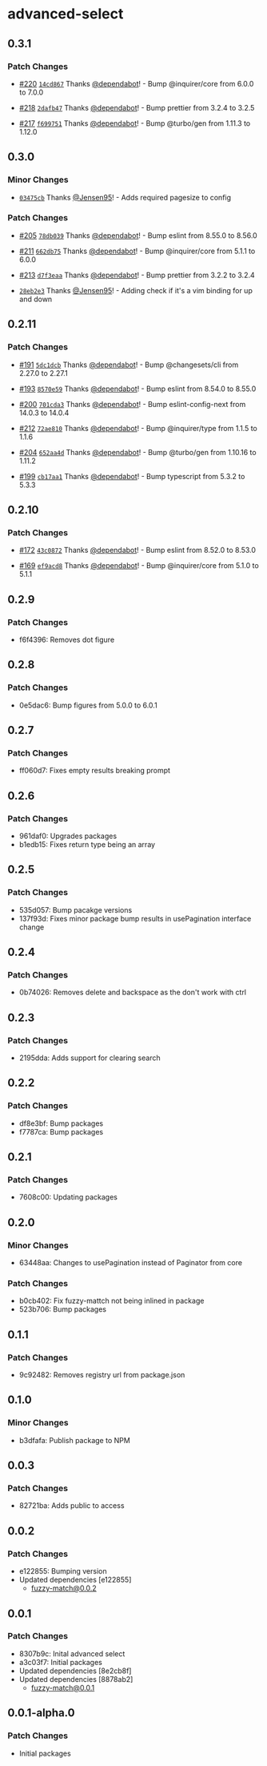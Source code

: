 # advanced-select

## 0.3.1

### Patch Changes

- [#220](https://github.com/Jensen95/inquirer-plugins/pull/220) [`14cd867`](https://github.com/Jensen95/inquirer-plugins/commit/14cd867fd9aae30d791935ac06644b5ed7761aff) Thanks [@dependabot](https://github.com/apps/dependabot)! - Bump @inquirer/core from 6.0.0 to 7.0.0

- [#218](https://github.com/Jensen95/inquirer-plugins/pull/218) [`2dafb47`](https://github.com/Jensen95/inquirer-plugins/commit/2dafb47ea4f95dd0b067580c4f8ef59072526443) Thanks [@dependabot](https://github.com/apps/dependabot)! - Bump prettier from 3.2.4 to 3.2.5

- [#217](https://github.com/Jensen95/inquirer-plugins/pull/217) [`f699751`](https://github.com/Jensen95/inquirer-plugins/commit/f69975149e144c59fca9bcbd349049b7f9d928e7) Thanks [@dependabot](https://github.com/apps/dependabot)! - Bump @turbo/gen from 1.11.3 to 1.12.0

## 0.3.0

### Minor Changes

- [`03475cb`](https://github.com/Jensen95/inquirer-plugins/commit/03475cbadfab8d049ca84c920ff52749cc515830) Thanks [@Jensen95](https://github.com/Jensen95)! - Adds required pagesize to config

### Patch Changes

- [#205](https://github.com/Jensen95/inquirer-plugins/pull/205) [`78db039`](https://github.com/Jensen95/inquirer-plugins/commit/78db039451e6249e72a1ef92c97c3607c329f02f) Thanks [@dependabot](https://github.com/apps/dependabot)! - Bump eslint from 8.55.0 to 8.56.0

- [#211](https://github.com/Jensen95/inquirer-plugins/pull/211) [`662db75`](https://github.com/Jensen95/inquirer-plugins/commit/662db75c5cc1a2307da7c10bfcdc0860a019e517) Thanks [@dependabot](https://github.com/apps/dependabot)! - Bump @inquirer/core from 5.1.1 to 6.0.0

- [#213](https://github.com/Jensen95/inquirer-plugins/pull/213) [`d7f3eaa`](https://github.com/Jensen95/inquirer-plugins/commit/d7f3eaa149d7075a00da364d6e4f342223a5a67c) Thanks [@dependabot](https://github.com/apps/dependabot)! - Bump prettier from 3.2.2 to 3.2.4

- [`28eb2e3`](https://github.com/Jensen95/inquirer-plugins/commit/28eb2e34a1ebda272ee39cb51f2f633de7ba2593) Thanks [@Jensen95](https://github.com/Jensen95)! - Adding check if it's a vim binding for up and down

## 0.2.11

### Patch Changes

- [#191](https://github.com/Jensen95/inquirer-plugins/pull/191) [`5dc1dcb`](https://github.com/Jensen95/inquirer-plugins/commit/5dc1dcbb771da83e3ac92950901c0dbe17cd82c0) Thanks [@dependabot](https://github.com/apps/dependabot)! - Bump @changesets/cli from 2.27.0 to 2.27.1

- [#193](https://github.com/Jensen95/inquirer-plugins/pull/193) [`8570e59`](https://github.com/Jensen95/inquirer-plugins/commit/8570e59181ee80b023128a8f48105edc5c3a209f) Thanks [@dependabot](https://github.com/apps/dependabot)! - Bump eslint from 8.54.0 to 8.55.0

- [#200](https://github.com/Jensen95/inquirer-plugins/pull/200) [`701cda3`](https://github.com/Jensen95/inquirer-plugins/commit/701cda3c4fcd6b4a0e748b08f35f8008980598ff) Thanks [@dependabot](https://github.com/apps/dependabot)! - Bump eslint-config-next from 14.0.3 to 14.0.4

- [#212](https://github.com/Jensen95/inquirer-plugins/pull/212) [`72ae810`](https://github.com/Jensen95/inquirer-plugins/commit/72ae8101cb52c13b0b20eb4465d384ad8aa16b63) Thanks [@dependabot](https://github.com/apps/dependabot)! - Bump @inquirer/type from 1.1.5 to 1.1.6

- [#204](https://github.com/Jensen95/inquirer-plugins/pull/204) [`652aa4d`](https://github.com/Jensen95/inquirer-plugins/commit/652aa4da3167048b042682f18783dd52cd7eafc8) Thanks [@dependabot](https://github.com/apps/dependabot)! - Bump @turbo/gen from 1.10.16 to 1.11.2

- [#199](https://github.com/Jensen95/inquirer-plugins/pull/199) [`cb17aa1`](https://github.com/Jensen95/inquirer-plugins/commit/cb17aa17ac0de8650b156be05ae95413a01d0d37) Thanks [@dependabot](https://github.com/apps/dependabot)! - Bump typescript from 5.3.2 to 5.3.3

## 0.2.10

### Patch Changes

- [#172](https://github.com/Jensen95/inquirer-plugins/pull/172) [`43c0872`](https://github.com/Jensen95/inquirer-plugins/commit/43c0872b7e250359e5688c17a1011c984e2bd0d8) Thanks [@dependabot](https://github.com/apps/dependabot)! - Bump eslint from 8.52.0 to 8.53.0

- [#169](https://github.com/Jensen95/inquirer-plugins/pull/169) [`ef9acd8`](https://github.com/Jensen95/inquirer-plugins/commit/ef9acd860c9941a04f0d34796f5e9d6987ed24f2) Thanks [@dependabot](https://github.com/apps/dependabot)! - Bump @inquirer/core from 5.1.0 to 5.1.1

## 0.2.9

### Patch Changes

- f6f4396: Removes dot figure

## 0.2.8

### Patch Changes

- 0e5dac6: Bump figures from 5.0.0 to 6.0.1

## 0.2.7

### Patch Changes

- ff060d7: Fixes empty results breaking prompt

## 0.2.6

### Patch Changes

- 961daf0: Upgrades packages
- b1edb15: Fixes return type being an array

## 0.2.5

### Patch Changes

- 535d057: Bump pacakge versions
- 137f93d: Fixes minor package bump results in usePagination interface change

## 0.2.4

### Patch Changes

- 0b74026: Removes delete and backspace as the don't work with ctrl

## 0.2.3

### Patch Changes

- 2195dda: Adds support for clearing search

## 0.2.2

### Patch Changes

- df8e3bf: Bump packages
- f7787ca: Bump packages

## 0.2.1

### Patch Changes

- 7608c00: Updating packages

## 0.2.0

### Minor Changes

- 63448aa: Changes to usePagination instead of Paginator from core

### Patch Changes

- b0cb402: Fix fuzzy-mattch not being inlined in package
- 523b706: Bump packages

## 0.1.1

### Patch Changes

- 9c92482: Removes registry url from package.json

## 0.1.0

### Minor Changes

- b3dfafa: Publish package to NPM

## 0.0.3

### Patch Changes

- 82721ba: Adds public to access

## 0.0.2

### Patch Changes

- e122855: Bumping version
- Updated dependencies [e122855]
  - fuzzy-match@0.0.2

## 0.0.1

### Patch Changes

- 8307b9c: Inital advanced select
- a3c03f7: Initial packages
- Updated dependencies [8e2cb8f]
- Updated dependencies [8878ab2]
  - fuzzy-match@0.0.1

## 0.0.1-alpha.0

### Patch Changes

- Initial packages
